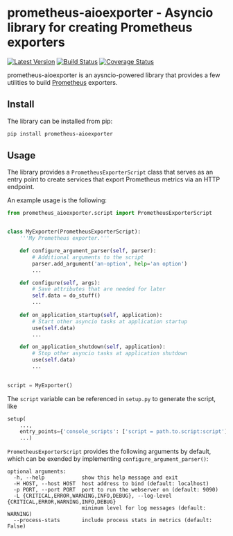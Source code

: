# prometheus-aioexporter - Asyncio library for creating Prometheus exporters

[![Latest Version](https://img.shields.io/pypi/v/prometheus-aioexporter.svg)](https://pypi.python.org/pypi/prometheus-aioexporter)
[![Build Status](https://travis-ci.org/albertodonato/prometheus-aioexporter.svg?branch=master)](https://travis-ci.org/albertodonato/prometheus-aioexporter)
[![Coverage Status](https://codecov.io/gh/albertodonato/prometheus-aioexporter/branch/master/graph/badge.svg)](https://codecov.io/gh/albertodonato/prometheus-aioexporter)

prometheus-aioexporter is an aysncio-powered library that provides a few
utilities to build [Prometheus](https://prometheus.io/) exporters.


## Install

The library can be installed from pip:

```bash
pip install prometheus-aioexporter
```

## Usage

The library provides a `PrometheusExporterScript` class that serves as an entry
point to create services that export Prometheus metrics via an HTTP endpoint.

An example usage is the following:

```python
from prometheus_aioexporter.script import PrometheusExporterScript


class MyExporter(PrometheusExporterScript):
    '''My Prometheus exporter.'''

    def configure_argument_parser(self, parser):
        # Additional arguments to the script
        parser.add_argument('an-option', help='an option')
        ...

    def configure(self, args):
        # Save attributes that are needed for later
        self.data = do_stuff()
        ...
    
    def on_application_startup(self, application):
        # Start other asyncio tasks at application startup
        use(self.data)
        ...

    def on_application_shutdown(self, application):
        # Stop other asyncio tasks at application shutdown
        use(self.data)
        ...
        

script = MyExporter()
```

The `script` variable can be referenced in `setup.py` to generate the script, like

```python
setup(
    ...,
    entry_points={'console_scripts': ['script = path.to.script:script']},
    ...)
```

`PrometheusExporterScript` provides the following arguments by default, which can be
exended by implementing `configure_argument_parser()`:


```
optional arguments:
  -h, --help            show this help message and exit
  -H HOST, --host HOST  host address to bind (default: localhost)
  -p PORT, --port PORT  port to run the webserver on (default: 9090)
  -L {CRITICAL,ERROR,WARNING,INFO,DEBUG}, --log-level {CRITICAL,ERROR,WARNING,INFO,DEBUG}
                        minimum level for log messages (default: WARNING)
  --process-stats       include process stats in metrics (default: False)
```
